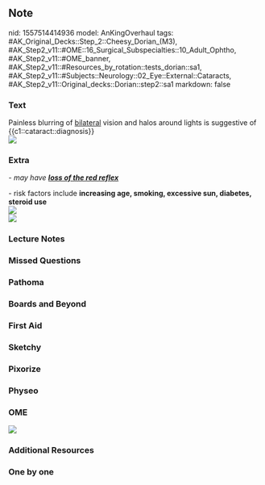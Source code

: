 ## Note
nid: 1557514414936
model: AnKingOverhaul
tags: #AK_Original_Decks::Step_2::Cheesy_Dorian_(M3), #AK_Step2_v11::#OME::16_Surgical_Subspecialties::10_Adult_Ophtho, #AK_Step2_v11::#OME_banner, #AK_Step2_v11::#Resources_by_rotation::tests_dorian::sa1, #AK_Step2_v11::#Subjects::Neurology::02_Eye::External::Cataracts, #AK_Step2_v11::Original_decks::Dorian::step2::sa1
markdown: false

### Text
<div>
  Painless blurring of <u>bilateral</u> vision and halos around
  lights is suggestive of {{c1::cataract::diagnosis}}
</div><img src="hqdefault%20(9).jpg" class="resizer">

### Extra
<i>- may have <b><u>loss of the red reflex</u></b></i>
<div>
  - risk factors include <b>increasing age, smoking, excessive sun,
  diabetes, steroid use</b>
</div>
<div>
  <i><img src="sim-cataract.jpg"></i>
</div><img src="cataract.jpg">

### Lecture Notes


### Missed Questions


### Pathoma


### Boards and Beyond


### First Aid


### Sketchy


### Pixorize


### Physeo


### OME
<div class="ome-widget">
  <a href="https://onlinemeded.org?ref=anki"><img src=
  "_OME_AnkiFlashcards_General_7.png"></a>
</div>

### Additional Resources


### One by one

